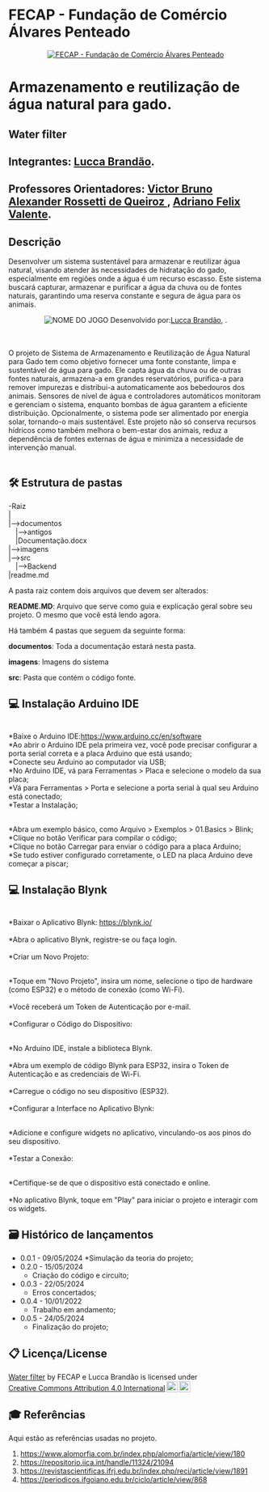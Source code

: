 # FECAP - Fundação de Comércio Álvares Penteado

<p align="center">
<a href= "https://www.fecap.br/"><img src="https://encrypted-tbn0.gstatic.com/images?q=tbn:ANd9GcRhZPrRa89Kma0ZZogxm0pi-tCn_TLKeHGVxywp-LXAFGR3B1DPouAJYHgKZGV0XTEf4AE&usqp=CAU" alt="FECAP - Fundação de Comércio Álvares Penteado" border="0"></a>
</p>

#  Armazenamento e reutilização de água natural para gado.

## Water filter

## Integrantes: <a href="https:https://www.linkedin.com/in/lucca-brand%C3%A3o-821044243/">Lucca Brandão</a></a>.

## Professores Orientadores: <a href="https:https://www.linkedin.com/in/victorbarq/">Victor Bruno Alexander Rossetti de Queiroz </a>, <a href="https://www.linkedin.com/in/adriano-valente-534576135/">Adriano Felix Valente</a>.

## Descrição
Desenvolver um sistema sustentável para armazenar e reutilizar água natural, visando atender às necessidades de hidratação do gado, especialmente em regiões onde a água é um recurso escasso. Este sistema buscará capturar, armazenar e purificar a água da chuva ou de fontes naturais, garantindo uma reserva constante e segura de água para os animais.

<p align="center">
<img src="https://pix4free.org/assets/library/2021-01-20/originals/game.jpg" alt="NOME DO JOGO" border="0">
  Desenvolvido por:<a href="https:https://www.linkedin.com/in/lucca-brand%C3%A3o-821044243/">Lucca Brandão</a>, </a>.
</p>

<br><br>
O projeto de Sistema de Armazenamento e Reutilização de Água Natural para Gado tem como objetivo fornecer uma fonte constante, limpa e sustentável de água para gado. Ele capta água da chuva ou de outras fontes naturais, armazena-a em grandes reservatórios, purifica-a para remover impurezas e distribui-a automaticamente aos bebedouros dos animais. Sensores de nível de água e controladores automáticos monitoram e gerenciam o sistema, enquanto bombas de água garantem a eficiente distribuição. Opcionalmente, o sistema pode ser alimentado por energia solar, tornando-o mais sustentável. Este projeto não só conserva recursos hídricos como também melhora o bem-estar dos animais, reduz a dependência de fontes externas de água e minimiza a necessidade de intervenção manual.
<br><br>

## 🛠 Estrutura de pastas

-Raiz<br>
|<br>
|-->documentos<br>
  &emsp;|-->antigos<br>
  &emsp;|Documentação.docx<br>
|-->imagens<br>
|-->src<br>
  &emsp;|-->Backend<br>
|readme.md<br>

A pasta raiz contem dois arquivos que devem ser alterados:

<b>README.MD</b>: Arquivo que serve como guia e explicação geral sobre seu projeto. O mesmo que você está lendo agora.

Há também 4 pastas que seguem da seguinte forma:

<b>documentos</b>: Toda a documentação estará nesta pasta.

<b>imagens</b>: Imagens do sistema

<b>src</b>: Pasta que contém o código fonte.

## 💻  Instalação Arduino IDE
<br>*Baixe o Arduino IDE:https://www.arduino.cc/en/software
<br>*Ao abrir o Arduino IDE pela primeira vez, você pode precisar configurar a porta serial correta e a placa Arduino que está usando;
<br>*Conecte seu Arduino ao computador via USB;
<br>*No Arduino IDE, vá para Ferramentas > Placa e selecione o modelo da sua placa;
<br>*Vá para Ferramentas > Porta e selecione a porta serial à qual seu Arduino está conectado;
<br>*Testar a Instalação;

<br>*Abra um exemplo básico, como Arquivo > Exemplos > 01.Basics > Blink;
<br>*Clique no botão Verificar para compilar o código;
<br>*Clique no botão Carregar para enviar o código para a placa Arduino;
<br>*Se tudo estiver configurado corretamente, o LED na placa Arduino deve começar a piscar;

## 💻  Instalação Blynk 
<br>*Baixar o Aplicativo Blynk: https://blynk.io/</br>
<br>*Abra o aplicativo Blynk, registre-se ou faça login.</br>
<br>*Criar um Novo Projeto:</br>

<br>*Toque em "Novo Projeto", insira um nome, selecione o tipo de hardware (como ESP32) e o método de conexão (como Wi-Fi).</br>
<br>*Você receberá um Token de Autenticação por e-mail.</br>
<br>*Configurar o Código do Dispositivo:</br>

<br>*No Arduino IDE, instale a biblioteca Blynk.</br>
<br>*Abra um exemplo de código Blynk para ESP32, insira o Token de Autenticação e as credenciais de Wi-Fi.</br>
<br>*Carregue o código no seu dispositivo (ESP32).</br>
<br>*Configurar a Interface no Aplicativo Blynk:</br>

<br>*Adicione e configure widgets no aplicativo, vinculando-os aos pinos do seu dispositivo.</br>
<br>*Testar a Conexão:</br>

<br>*Certifique-se de que o dispositivo está conectado e online.</br>
<br>*No aplicativo Blynk, toque em "Play" para iniciar o projeto e interagir com os widgets.</br>

## 🗃 Histórico de lançamentos

* 0.0.1 - 09/05/2024
    *Simulação da teoria do projeto;
 * 0.2.0 - 15/05/2024
    * Criação do código e circuito;
* 0.0.3 - 22/05/2024
    * Erros concertados;
* 0.0.4 - 10/01/2022
    * Trabalho em andamento;
* 0.0.5 - 24/05/2024
    * Finalização do projeto;

## 📋 Licença/License

<p xmlns:cc="http://creativecommons.org/ns#" xmlns:dct="http://purl.org/dc/terms/"><a property="dct:title" rel="cc:attributionURL" href="https://github.com/2024-1-NADS1-A/Projeto12/tree/main/Template_PI-main">Water filter</a> by <span property="cc:attributionName">FECAP e Lucca Brandão</span> is licensed under <a href="https://creativecommons.org/licenses/by/4.0/?ref=chooser-v1" target="_blank" rel="license noopener noreferrer" style="display:inline-block;">Creative Commons Attribution 4.0 International<img style="height:22px!important;margin-left:3px;vertical-align:text-bottom;" src="https://mirrors.creativecommons.org/presskit/icons/cc.svg?ref=chooser-v1" alt=""><img style="height:22px!important;margin-left:3px;vertical-align:text-bottom;" src="https://mirrors.creativecommons.org/presskit/icons/by.svg?ref=chooser-v1" alt=""></a></p>

## 🎓 Referências

Aqui estão as referências usadas no projeto.

1. https://www.alomorfia.com.br/index.php/alomorfia/article/view/180 
2. https://repositorio.iica.int/handle/11324/21094 
3. https://revistascientificas.ifrj.edu.br/index.php/reci/article/view/1891 
4. https://periodicos.ifgoiano.edu.br/ciclo/article/view/868 
